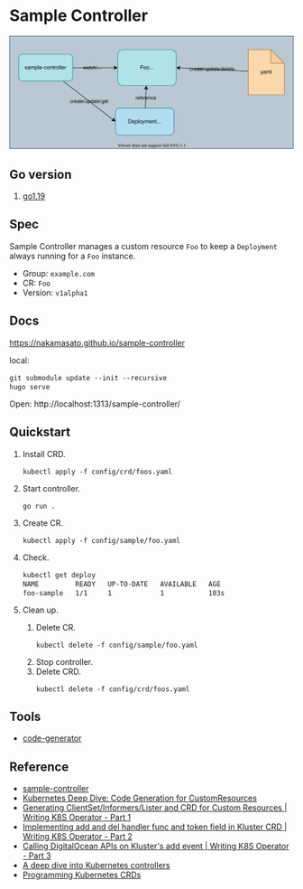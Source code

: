 # Sample Controller

![](docs/content/sample-controller.drawio.svg)

## Go version

1. [go1.19](https://github.com/golang/go/releases/go1.19)

## Spec

Sample Controller manages a custom resource `Foo` to keep a `Deployment` always running for a `Foo` instance.

- Group: `example.com`
- CR: `Foo`
- Version: `v1alpha1`

## Docs

https://nakamasato.github.io/sample-controller

local:

```
git submodule update --init --recursive
hugo serve
```

Open: http://localhost:1313/sample-controller/

## Quickstart

1. Install CRD.
    ```
    kubectl apply -f config/crd/foos.yaml
    ```
1. Start controller.
    ```
    go run .
    ```
1. Create CR.
    ```
    kubectl apply -f config/sample/foo.yaml
    ```
1. Check.

    ```
    kubectl get deploy
    NAME         READY   UP-TO-DATE   AVAILABLE   AGE
    foo-sample   1/1     1            1           103s
    ```
1. Clean up.
    1. Delete CR.
        ```
        kubectl delete -f config/sample/foo.yaml
        ```
    1. Stop controller.
    1. Delete CRD.
        ```
        kubectl delete -f config/crd/foos.yaml
        ```

## Tools

- [code-generator](https://github.com/kubernetes/code-generator)

## Reference
- [sample-controller](https://github.com/kubernetes/sample-controller)
- [Kubernetes Deep Dive: Code Generation for CustomResources](https://cloud.redhat.com/blog/kubernetes-deep-dive-code-generation-customresources)
- [Generating ClientSet/Informers/Lister and CRD for Custom Resources | Writing K8S Operator - Part 1](https://www.youtube.com/watch?v=89PdRvRUcPU)
- [Implementing add and del handler func and token field in Kluster CRD | Writing K8S Operator - Part 2](https://www.youtube.com/watch?v=MOutOgdXfnA)
- [Calling DigitalOcean APIs on Kluster's add event | Writing K8S Operator - Part 3](https://www.youtube.com/watch?v=Wtyj0V4Inmg)
- [A deep dive into Kubernetes controllers](https://engineering.bitnami.com/articles/a-deep-dive-into-kubernetes-controllers.html)
- [Programming Kubernetes CRDs](https://insujang.github.io/2020-02-13/programming-kubernetes-crd/)
